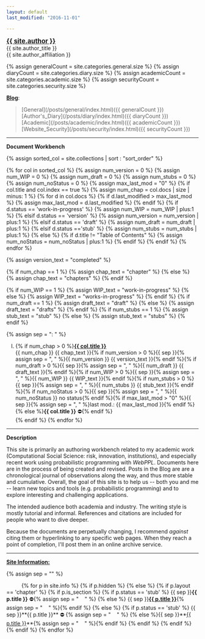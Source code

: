 ```yaml
---
layout: default
last_modified: "2016-11-01"

---
```

<style type="text/css">
ol li {
text-align:left;
list-style-type: upper-roman
}
ol li ol li {
text-align:left;
list-style-type: decimal;
}
</style>


<div class = "author-block">
<a href="{{ site.author_url }}" style="font-weight: bold;font-size:120%;">{{ site.author }}</a><br>
{{ site.author_title }}<br>
{{ site.author_affiliation }}<br>
</div>

{% assign generalCount = site.categories.general.size %}
{% assign diaryCount = site.categories.diary.size %}
{% assign academicCount = site.categories.academic.size %}
{% assign securityCount = site.categories.security.size %}

**[Blog](/posts/index.html)**: <!--⛔️ -->

> <!--<img src ="{{ site.baseurl }}/assets/img/new_small.png" style = "display:inline;height:18px;width:39px;vertical-align:-4px;"/> --><span style="white-space: nowrap;">[General](/posts/general/index.html)</span><span class="annotate">({{ generalCount }})</span>  <span style="white-space: nowrap;">[Author's_Diary](/posts/diary/index.html)</span><span class="annotate">({{ diaryCount }})</span>  <span style="white-space: nowrap;">[Academic](/posts/academic/index.html)</span><span class="annotate">({{ academicCount }})</span>  <span style="white-space: nowrap;">[Website_Security](/posts/security/index.html)</span><span class="annotate">({{ securityCount }})</span>

____

**Document Workbench**

{% assign sorted_col = site.collections | sort : "sort_order" %}

{% for col in sorted_col %}
{% assign num_version = 0 %}
{% assign num_WIP = 0 %}
{% assign num_draft = 0 %}
{% assign num_stubs = 0 %}
{% assign num_noStatus = 0 %}
{% assign max_last_mod = "0" %}
{% if col.title and col.index == true %}
{% assign num_chap = col.docs | size  | minus: 1 %}
{% for d in col.docs %}
{% if d.last_modified > max_last_mod %}
{% assign max_last_mod = d.last_modified %}
{% endif %}
{% if d.status == 'work-in-progress' %}
{% assign num_WIP =  num_WIP | plus:1 %}
{% elsif d.status == 'version' %}
{% assign num_version =  num_version | plus:1  %}
{% elsif d.status == 'draft' %}
{% assign num_draft =  num_draft | plus:1  %}
{% elsif d.status =='stub' %}
{% assign num_stubs = num_stubs | plus:1 %}
{% else %}
{% if d.title != "Table of Contents" %}
{% assign num_noStatus = num_noStatus | plus:1 %}
{% endif %}
{% endif %}
{% endfor %}


{% assign version_text = "completed" %}

{% if num_chap == 1 %}
{% assign chap_text = "chapter" %}
{% else %}
{% assign chap_text = "chapters" %}
{% endif %}

{% if num_WIP == 1 %}
{% assign WIP_text = "work-in-progress" %}
{% else %}
{% assign WIP_text = "works-in-progress" %}
{% endif %}
{% if num_draft == 1 %}
{% assign draft_text = "draft" %}
{% else %}
{% assign draft_text = "drafts" %}
{% endif %}
{% if num_stubs == 1 %}
{% assign stub_text = "stub" %}
{% else %}
{% assign stub_text = "stubs" %}
{% endif %}

{% assign sep = ": " %}

1. {% if num_chap > 0 %}**<a class="chapter-link" href="/{{ col.label }}/index.html">{{ col.title }}</a>**<br>
<span class="annotate">{{ num_chap }} {{ chap_text }}{% if num_version > 0 %}{{ sep }}{% assign sep = ", " %}{{ num_version }} {{ version_text  }}{% endif %}{% if num_draft > 0 %}{{ sep }}{% assign sep = ", " %}{{ num_draft }} {{ draft_text  }}{% endif %}{% if num_WIP > 0 %}{{ sep }}{% assign sep = ", " %}{{ num_WIP }} {{ WIP_text }}{% endif %}{% if num_stubs > 0 %}{{ sep }}{% assign sep = ", " %}{{ num_stubs }} {{ stub_text }}{% endif %}{% if num_noStatus > 0 %}{{ sep }}{% assign sep = ", " %}{{ num_noStatus }} no status{% endif %}{% if max_last_mod > "0" %}{{ sep }}{% assign sep = ", " %}last mod.: {{ max_last_mod }}{% endif %}</span>{% else %}**{{ col.title }}** ⛔️{% endif %}<br/>
{% endif %}
{% endfor %}

____

**Description**

This site is primarily an authoring workbench related to my academic work (Computational Social Science: risk, innovation, institutions), and especially recent work using probabilistic programming with *WebPPL*. Documents here are in the process of being created and revised. Posts in the Blog are are a chronological journal of observations along the way, and thus more stable and cumulative. Overall, the goal of this site is to help us -- both you and me -- learn new topics and tools (e.g. probabilistic programming) and to explore interesting and challenging applications. 

The intended audience both academia and industry.  The writing style is mostly tutorial and informal. References and citations are included for people who want to dive deeper. 

Because the documents are perpetually changing, I recommend *against* citing them or hyperlinking to any specific web pages.  When they reach a point of completion, I'll post them in an online archive service.

____

**[Site Information:](/info/index.html)**

{% assign sep = "" %}
<div style="display:inline;">
&nbsp;&nbsp;&nbsp;&nbsp;&nbsp;&nbsp;&nbsp;&nbsp;&nbsp;
{% for p in site.info %}
    {% if p.hidden %}
    {% else %}
        {% if p.layout == 'chapter' %}
            {% if p.is_section %}
                {% if p.status == 'stub' %}
{{ sep }}<strong>{{ p.title }}</strong> ⛔️{% assign sep = "&nbsp;&nbsp;&nbsp;&nbsp;" %}
{% else %}
{{ sep }}<strong><a class="chapter-link" href="{{ site.baseurl }}{{ p.url }}" >{{ p.title }}</a></strong>{% assign sep = "&nbsp;&nbsp;&nbsp;&nbsp;" %}{% endif %}
            {% else %}
                {% if p.status == 'stub' %}
{{ sep }}**{{ p.title }}** ⛔️ {% assign sep = "&nbsp;&nbsp;&nbsp;&nbsp;" %}
{% else %}{{ sep }}**<a class="chapter-link" href="{{ site.baseurl }}{{ p.url }}" >{{ p.title }}</a>**{% assign sep = "&nbsp;&nbsp;&nbsp;&nbsp;" %}{% endif %}     
            {% endif %}
        {% endif %}
    {% endif %}
{% endfor %}
</div>
